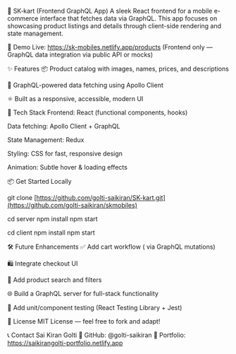 🛒 SK‑kart (Frontend GraphQL App)
A sleek React frontend for a mobile e-commerce interface that fetches data via GraphQL. This app focuses on showcasing product listings and details through client-side rendering and state management.

🚀 Demo
Live: https://sk-mobiles.netlify.app/products
(Frontend only — GraphQL data integration via public API or mocks)

✨ Features
📦 Product catalog with images, names, prices, and descriptions

🔄 GraphQL-powered data fetching using Apollo Client

⚛️ Built as a responsive, accessible, modern UI

🧰 Tech Stack
Frontend: React (functional components, hooks)

Data fetching: Apollo Client + GraphQL

State Management: Redux

Styling: CSS for fast, responsive design

Animation: Subtle hover & loading effects

📦 Get Started Locally

git clone [https://github.com/golti-saikiran/SK-kart.git](https://github.com/golti-saikiran/skmobiles)

cd server
npm install
npm start

cd client
npm install
npm start


🛠️ Future Enhancements
✅ Add cart workflow ( via GraphQL mutations)

🛍️ Integrate checkout UI

🔎 Add product search and filters

🌐 Build a GraphQL server for full-stack functionality

🧪 Add unit/component testing (React Testing Library + Jest)

📄 License
MIT License — feel free to fork and adapt!

📞 Contact
Sai Kiran Golti
🔹 GitHub: @golti-saikiran
🔹 Portfolio: https://saikirangolti-portfolio.netlify.app
